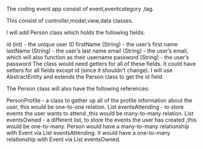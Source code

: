 The coding event app consist of event,eventcategory ,tag.

This consist of controller,model,view,data classes.

I will add Person class which holds the following fields:

id (int) - the unique user ID
firstName (String) - the user’s first name
lastName (String) - the user’s last name
email (String) - the user’s email, which will also function as their username
password (String) - the user’s password
The class would need getters for all of these fields. It could have setters for all fields except id (since it shouldn’t change). I will use AbstractEntity and extends the Person class to get the id field.

The Person class will also have the following references:

PersonProfile - a class to gather up all of the profile information about the user, this would be one-to-one relation.
List<Events> eventsAttending - to store events the user wants to attend ,this would be many-to-many relation.
List<Events> eventsOwned - a different list, to store the events the user has created ,this would be one-to-many.
Person would have a many-to-many relationship with Event via List<Events> eventsAttending. It would have a one-to-many relationship with Event via List<Events> eventsOwned.
